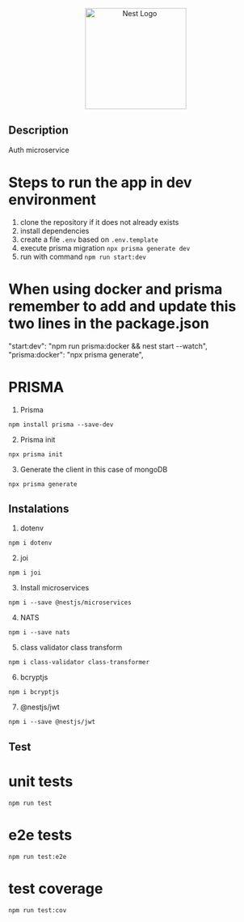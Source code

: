<p align="center">
  <a href="http://nestjs.com/" target="blank"><img src="https://nestjs.com/img/logo-small.svg" width="200" alt="Nest Logo" /></a>
</p>

## Description

Auth microservice

# Steps to run the app in dev environment

1. clone the repository if it does not already exists
2. install dependencies
3. create a file `.env` based on `.env.template`
4. execute prisma migration `npx prisma generate dev`
5. run with command `npm run start:dev`

# When using docker and prisma remember to add and update this two lines in the package.json

"start:dev": "npm run prisma:docker && nest start --watch",
"prisma:docker": "npx prisma generate",

# PRISMA

1. Prisma

```
npm install prisma --save-dev
```

2. Prisma init

```
npx prisma init
```

3. Generate the client in this case of mongoDB

```
npx prisma generate
```

<!-- 3. Prisma generate table

```
npx prisma migrate dev --name init
```

4. Install and generate Prisma Client

```
npm install @prisma/client
``` -->

## Instalations

1. dotenv

```
npm i dotenv
```

2. joi

```
npm i joi
```

3. Install microservices

```
npm i --save @nestjs/microservices
```

4. NATS

```
npm i --save nats
```

5. class validator class transform

```
npm i class-validator class-transformer
```

6. bcryptjs

```
npm i bcryptjs
```

7. @nestjs/jwt

```
npm i --save @nestjs/jwt
```

## Test

# unit tests

```
npm run test
```

# e2e tests

```
npm run test:e2e
```

# test coverage

```
npm run test:cov
```
